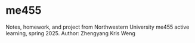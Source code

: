 # me455
Notes, homework, and project from Northwestern University me455 active learning, spring 2025.
Author: Zhengyang Kris Weng
